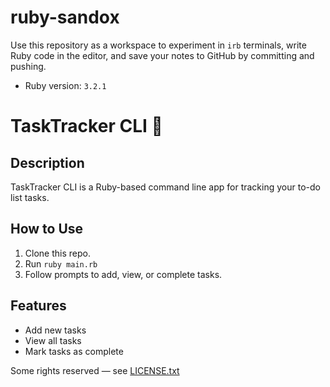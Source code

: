 # ruby-sandox

Use this repository as a workspace to experiment in `irb` terminals, write Ruby code in the editor, and save your notes to GitHub by committing and pushing.

- Ruby version: `3.2.1`

# TaskTracker CLI 📝

## Description
TaskTracker CLI is a Ruby-based command line app for tracking your to-do list tasks.

## How to Use
1. Clone this repo.
2. Run `ruby main.rb`
3. Follow prompts to add, view, or complete tasks.

## Features
- Add new tasks
- View all tasks
- Mark tasks as complete

Some rights reserved — see [LICENSE.txt](LICENSE.txt)
